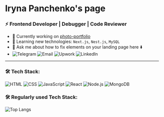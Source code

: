 # Iryna Panchenko's page 
### ⚡ **Frontend Developer** | **Debugger** | **Code Reviewer**

- 🔭 Currently working on [photo-portfolio](https://salo.li/182ef2a)
- 🌱 Learning new technologies: `Next.js`, `Nest.js`, `MySQL`  
- 💬 Ask me about how to fix elements on your landing page here ⬇️
- ![Telegram](https://img.shields.io/badge/Telegram-0088CC?style=for-the-badge&logo=telegram&logoColor=white&link=https://t.me/IraPanchI)
![Email](https://img.shields.io/badge/Email-A0522D?style=for-the-badge&logo=gmail&logoColor=white&link=mailto:3041804428puh@gmail.com)
![Upwork](https://img.shields.io/badge/Upwork-FFFFFF?style=for-the-badge&logo=upwork&logoColor=6FDA44&color=6FDA44)
  ![LinkedIn](https://img.shields.io/badge/LinkedIn-0A66C2?style=for-the-badge&logo=linkedin&logoColor=white&link=https://www.linkedin.com/in/iryna-panchenko-a17902273/)
 

---

### 🛠 Tech Stack:
![HTML](https://img.shields.io/badge/HTML-E34F26?style=for-the-badge&logo=html5&logoColor=white)
![CSS](https://img.shields.io/badge/CSS-1572B6?style=for-the-badge&logo=css3&logoColor=white)
![JavaScript](https://img.shields.io/badge/JavaScript-F7DF1E?style=for-the-badge&logo=javascript&logoColor=black)
![React](https://img.shields.io/badge/React-20232A?style=for-the-badge&logo=react&logoColor=61DAFB)
![Node.js](https://img.shields.io/badge/Node.js-43853D?style=for-the-badge&logo=node.js&logoColor=white)
![MongoDB](https://img.shields.io/badge/MongoDB-4EA94B?style=for-the-badge&logo=mongodb&logoColor=white)

### 🛠 Regularly used Tech Stack:
![Top Langs](https://github-readme-stats.vercel.app/api/top-langs/?username=irapanch&layout=compact&hide=php&langs_count=5&theme=github)





